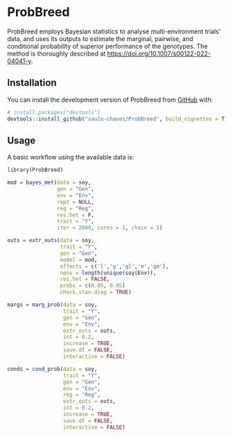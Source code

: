 
<!-- README.md is generated from README.Rmd. Please edit that file -->

# ProbBreed

<!-- badges: start -->
<!-- badges: end -->

ProbBreed employs Bayesian statistics to analyse multi-environment
trials’ data, and uses its outputs to estimate the marginal, pairwise,
and conditional probability of superior performance of the genotypes.
The method is thoroughly described at
<https://doi.org/10.1007/s00122-022-04041-y>.

## Installation

You can install the development version of ProbBreed from
[GitHub](https://github.com/) with:

``` r
# install.packages("devtools")
devtools::install_github("saulo-chaves/ProbBreed", build_vignettes = T)
```

## Usage

A basic workflow using the available data is:

``` r
library(ProbBreed)

mod = bayes_met(data = soy,
                gen = "Gen",
                env = "Env", 
                rept = NULL,
                reg = "Reg",
                res.het = F,
                trait = "Y", 
                iter = 2000, cores = 1, chain = 1)

outs = extr_outs(data = soy, 
                 trait = "Y", 
                 gen = "Gen", 
                 model = mod, 
                 effects = c('l','g','gl','m','gm'),
                 nenv = length(unique(soy$Env)), 
                 res.het = FALSE,
                 probs = c(0.05, 0.95)
                 check.stan.diag = TRUE)

margs = marg_prob(data = soy, 
                  trait = "Y",
                  gen = "Gen", 
                  env = "Env",
                  extr_outs = outs, 
                  int = 0.2,
                  increase = TRUE, 
                  save.df = FALSE, 
                  interactive = FALSE)

conds = cond_prob(data = soy, 
                  trait = "Y",
                  gen = "Gen", 
                  env = "Env",
                  reg = "Reg",
                  extr_outs = outs, 
                  int = 0.2,
                  increase = TRUE, 
                  save.df = FALSE, 
                  interactive = FALSE)
```
